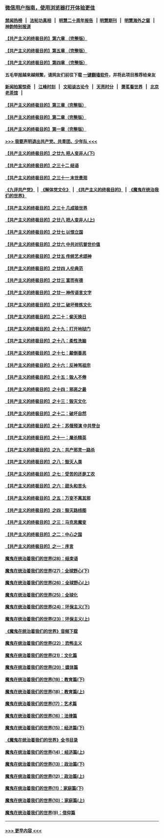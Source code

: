 ### [微信用户指南，使用浏览器打开体验更佳](https://github.com/gfw-breaker/banned-news1/blob/master/indexes/wechat-guide.md?t=0)
#### [禁闻热榜](热点新闻.md?t=0)  &nbsp;&nbsp;|&nbsp;&nbsp; [法轮功真相](https://github.com/gfw-breaker/truth/blob/master/README.md?t=0) &nbsp;&nbsp;|&nbsp;&nbsp; [明慧二十周年报告](https://github.com/gfw-breaker/mh-reports/blob/master/README.md?t=0) &nbsp;&nbsp;|&nbsp;&nbsp;[明慧期刊](https://github.com/gfw-breaker/mh-qikan) &nbsp;&nbsp;|&nbsp;&nbsp; [明慧海外之窗](https://github.com/gfw-breaker/mh-news/blob/master/README.md?t=0) &nbsp;&nbsp;|&nbsp;&nbsp; [神韵特别报道](https://github.com/gfw-breaker/mh-news/blob/master/shenyun.md?t=0)
#### [【共产主义的终极目的】第六章 （完整版）](../pages/nsc422/n11428913.md?t=02091502) 
#### [【共产主义的终极目的】第五章 （完整版）](../pages/nsc422/n11428912.md?t=02091502) 
#### [【共产主义的终极目的】第四章 （完整版）](../pages/nsc422/n11428907.md?t=02091502) 
#### 五毛举报越来越频繁，请网友们前往下载 [一键翻墙软件](https://github.com/gfw-breaker/ssr-accounts)，并将此项目推荐给亲友
#### [新闻拍案惊奇](https://github.com/gfw-breaker/banned-news1/blob/master/pages/link4.md) &nbsp;&nbsp;|&nbsp;&nbsp; [江峰时刻](https://github.com/gfw-breaker/banned-news1/blob/master/pages/link4.md) &nbsp;&nbsp;|&nbsp;&nbsp; [文昭谈古论今](https://github.com/gfw-breaker/banned-news1/blob/master/pages/link4.md) &nbsp;&nbsp;|&nbsp;&nbsp; [天亮时分](https://github.com/gfw-breaker/banned-news1/blob/master/pages/link4.md) &nbsp;&nbsp;|&nbsp;&nbsp; [萧茗看世界](https://github.com/gfw-breaker/banned-news1/blob/master/pages/link4.md) &nbsp;&nbsp;|&nbsp;&nbsp; [北京老茶馆](https://github.com/gfw-breaker/banned-news1/blob/master/pages/link4.md) &nbsp;&nbsp;|&nbsp;&nbsp; 
#### [【共产主义的终极目的】第三章（完整版）](../pages/nsc422/n11428848.md?t=02091502) 
#### [【共产主义的终极目的】第二章（完整版）](../pages/nsc422/n11428831.md?t=02091502) 
#### [【共产主义的终极目的】第一章（完整版）](../pages/nsc422/n11417651.md?t=02091502) 
#### [>>> 我要声明退出共产党、共青团、少年队 <<<](https://github.com/begood0513/goodnews/blob/master/quit/letter.md) 
#### [【共产主义的终极目的】之廿九 把人变非人(下)](../pages/nsc422/n11344140.md?t=02091502) 
#### [【共产主义的终极目的】之三十二 结语](../pages/nsc422/n11360535.md?t=02091502) 
#### [【共产主义的终极目的】之三十一 末世景观](../pages/nsc422/n11351129.md?t=02091502) 
#### [《九评共产党》](https://github.com/begood0513/9ping.md/blob/master/README.md) &nbsp;|&nbsp; [《解体党文化》](../../../../jtdwh.md/blob/master/README.md)  &nbsp;|&nbsp; [《共产主义的终极目的》](../../../../gczydzjmd.md/blob/master/README.md) &nbsp;|&nbsp; [《魔鬼在统治我们的世界》](../../../../mgztzwmdsj.md/blob/master/README.md) 
#### [【共产主义的终极目的】之三十 几成狼世界](../pages/nsc422/n11348280.md?t=02091502) 
#### [【共产主义的终极目的】之廿八 把人变非人(上)](../pages/nsc422/n11340492.md?t=02091502) 
#### [【共产主义的终极目的】之廿七 以恨立国](../pages/nsc422/n11336944.md?t=02091502) 
#### [【共产主义的终极目的】之廿六 中共对抗普世价值](../pages/nsc422/n11324785.md?t=02091502) 
#### [【共产主义的终极目的】之廿五 传统艺术颂神](../pages/nsc422/n11296396.md?t=02091502) 
#### [【共产主义的终极目的】之廿四 人伦典范](../pages/nsc422/n11296397.md?t=02091502) 
#### [【共产主义的终极目的】之廿三 富而有德](../pages/nsc422/n11283598.md?t=02091502) 
#### [【共产主义的终极目的】之廿一 神传语言文字](../pages/nsc422/n11263265.md?t=02091502) 
#### [【共产主义的终极目的】之廿二 破坏修炼文化](../pages/nsc422/n11245728.md?t=02091502) 
#### [【共产主义的终极目的】之二十：偷天换日](../pages/nsc422/n11238846.md?t=02091502) 
#### [【共产主义的终极目的】之十九：打开地狱门](../pages/nsc422/n11206376.md?t=02091502) 
#### [【共产主义的终极目的】之十八：柔性洗脑](../pages/nsc422/n11199994.md?t=02091502) 
#### [【共产主义的终极目的】之十七：颠倒善恶](../pages/nsc422/n11179782.md?t=02091502) 
#### [【共产主义的终极目的】之十六：反神骂祖宗](../pages/nsc422/n11166798.md?t=02091502) 
#### [【共产主义的终极目的】之十五：毁人不倦](../pages/nsc422/n11166792.md?t=02091502) 
#### [【共产主义的终极目的】之十四：邪恶之最](../pages/nsc422/n11150249.md?t=02091502) 
#### [【共产主义的终极目的】之十三：毁灭文化](../pages/nsc422/n11135227.md?t=02091502) 
#### [【共产主义的终极目的】之十二：破坏自然](../pages/nsc422/n11135214.md?t=02091502) 
#### [【共产主义的终极目的】之十：苏俄预演 中共登台](../pages/nsc422/n11118424.md?t=02091502) 
#### [【共产主义的终极目的】之十一：屠杀精英](../pages/nsc422/n11118442.md?t=02091502) 
#### [【共产主义的终极目的】之九：共产邪灵一路杀](../pages/nsc422/n11114139.md?t=02091502) 
#### [【共产主义的终极目的】之八：毁灭人类](../pages/nsc422/n11108503.md?t=02091502) 
#### [【共产主义的终极目的】之七：受苦的还是工农](../pages/nsc422/n11101809.md?t=02091502) 
#### [【共产主义的终极目的】之六：甜头和苦头](../pages/nsc422/n11096971.md?t=02091502) 
#### [【共产主义的终极目的】之五：万变不离其邪](../pages/nsc422/n11091285.md?t=02091502) 
#### [【共产主义的终极目的】之四：毁灭路线图](../pages/nsc422/n11086284.md?t=02091502) 
#### [【共产主义的终极目的】之三：马克思魔变](../pages/nsc422/n11061941.md?t=02091502) 
#### [【共产主义的终极目的】之二：中心之国](../pages/nsc422/n11047728.md?t=02091502) 
#### [【共产主义的终极目的】之一：序言](../pages/nsc422/n11086077.md?t=02091502) 
#### [魔鬼在统治着我们的世界(28)：结束语](../pages/nsc422/n10936246.md?t=02091502) 
#### [魔鬼在统治着我们的世界(27)：全球野心(下)](../pages/nsc422/n10928319.md?t=02091502) 
#### [魔鬼在统治着我们的世界(26)：全球野心(上)](../pages/nsc422/n10900318.md?t=02091502) 
#### [魔鬼在统治着我们的世界(25)：全球化](../pages/nsc422/n10788205.md?t=02091502) 
#### [魔鬼在统治着我们的世界(24)：环保主义(下)](../pages/nsc422/n10695307.md?t=02091502) 
#### [魔鬼在统治着我们的世界(23)：环保主义(上)](../pages/nsc422/n10688613.md?t=02091502) 
#### [《魔鬼在统治着我们的世界》音频下载](../pages/nsc422/n10635553.md?t=02091502) 
#### [魔鬼在统治着我们的世界(22)：恐怖主义](../pages/nsc422/n10614727.md?t=02091502) 
#### [魔鬼在统治着我们的世界(21)：文化篇](../pages/nsc422/n10597706.md?t=02091502) 
#### [魔鬼在统治着我们的世界(20)：媒体篇](../pages/nsc422/n10586579.md?t=02091502) 
#### [魔鬼在统治着我们的世界(19)：教育篇(下)](../pages/nsc422/n10564808.md?t=02091502) 
#### [魔鬼在统治着我们的世界(18)：教育篇(上)](../pages/nsc422/n10526970.md?t=02091502) 
#### [魔鬼在统治着我们的世界(17)：艺术篇](../pages/nsc422/n10499093.md?t=02091502) 
#### [魔鬼在统治着我们的世界(16)：法律篇](../pages/nsc422/n10485969.md?t=02091502) 
#### [魔鬼在统治着我们的世界(15)：经济篇(下)](../pages/nsc422/n10469975.md?t=02091502) 
#### [《魔鬼在统治着我们的世界》全书目录](../pages/nsc422/n10464261.md?t=02091502) 
#### [魔鬼在统治着我们的世界(14)：经济篇(上)](../pages/nsc422/n10457370.md?t=02091502) 
#### [魔鬼在统治着我们的世界(13)：政治篇(下)](../pages/nsc422/n10448270.md?t=02091502) 
#### [魔鬼在统治着我们的世界(12)：政治篇(上)](../pages/nsc422/n10444576.md?t=02091502) 
#### [魔鬼在统治着我们的世界(11)：家庭篇(下)](../pages/nsc422/n10440961.md?t=02091502) 
#### [魔鬼在统治着我们的世界(10)：家庭篇(上)](../pages/nsc422/n10435448.md?t=02091502) 
#### [魔鬼在统治着我们的世界(9)：信仰篇](../pages/nsc422/n10432159.md?t=02091502) 

----
#### [ >>> 更早内容 <<< ](../indexes/nsc422-earlier.md)
